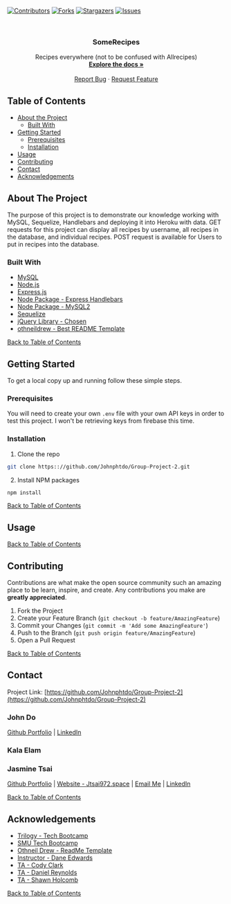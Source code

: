 [![Contributors][contributors-shield]][contributors-url]
[![Forks][forks-shield]][forks-url]
[![Stargazers][stars-shield]][stars-url]
[![Issues][issues-shield]][issues-url]



<!-- PROJECT LOGO -->
<br />
<p align="center">
  <h3 align="center">SomeRecipes</h3>

  <p align="center">
    Recipes everywhere (not to be confused with Allrecipes)
    <br />
    <a href="https://github.com/Johnphtdo/Group-Project-2"><strong>Explore the docs »</strong></a>
    <br />
    <br />
    <a href="https://github.com/Johnphtdo/Group-Project-2/issues">Report Bug</a>
    ·
    <a href="https://github.com/Johnphtdo/Group-Project-2/issues">Request Feature</a>
  </p>
</p>



<!-- TABLE OF CONTENTS -->
## Table of Contents

* [About the Project](#about-the-project)
  * [Built With](#built-with)
* [Getting Started](#getting-started)
  * [Prerequisites](#prerequisites)
  * [Installation](#installation)
* [Usage](#usage)
* [Contributing](#contributing)
* [Contact](#contact)
* [Acknowledgements](#acknowledgements)



<!-- ABOUT THE PROJECT -->
## About The Project

The purpose of this project is to demonstrate our knowledge working with MySQL, Sequelize, Handlebars and deploying it into Heroku with data. GET requests for this project can display all recipes by username, all recipes in the database, and individual recipes. POST request is available for Users to put in recipes into the database. 

### Built With
 * [MySQL](https://www.mysql.com/)
 * [Node.js](https://nodejs.org/en/)
 * [Express.js](http://expressjs.com/)
 * [Node Package - Express Handlebars](https://www.npmjs.com/package/express-handlebars)
 * [Node Package - MySQL2](https://www.npmjs.com/package/mysql2)
 * [Sequelize](https://sequelize.org/v5/)
 * [jQuery Library - Chosen](https://harvesthq.github.io/chosen/)
 * [othneildrew - Best README Template](https://github.com/othneildrew/Best-README-Template)
 
 
 [Back to Table of Contents](#table-of-contents)
 

<!-- GETTING STARTED -->
## Getting Started

To get a local copy up and running follow these simple steps.

### Prerequisites

You will need to create your own `.env` file with your own API keys in order to test this project. I won't be retrieving keys from firebase this time.

### Installation
 
1. Clone the repo
```sh
git clone https:://github.com/Johnphtdo/Group-Project-2.git
```
2. Install NPM packages
```sh
npm install
```

[Back to Table of Contents](#table-of-contents)


<!-- USAGE EXAMPLES -->
## Usage



[Back to Table of Contents](#table-of-contents)

<!-- CONTRIBUTING -->
## Contributing

Contributions are what make the open source community such an amazing place to be learn, inspire, and create. Any contributions you make are **greatly appreciated**.

1. Fork the Project
2. Create your Feature Branch (`git checkout -b feature/AmazingFeature`)
3. Commit your Changes (`git commit -m 'Add some AmazingFeature'`)
4. Push to the Branch (`git push origin feature/AmazingFeature`)
5. Open a Pull Request


[Back to Table of Contents](#table-of-contents)

<!-- CONTACT -->
## Contact
Project Link: [https://github.com/Johnphtdo/Group-Project-2](https://github.com/Johnphtdo/Group-Project-2)

### John Do
[Github Portfolio](https://github.com/Johnphtdo) | [LinkedIn](https://www.linkedin.com/in/john-do-a02a4661/)
### Kala Elam

### Jasmine Tsai
[Github Portfolio](https://jtsai972.github.io/Github-Portfolio/) | [Website - Jtsai972.space](jtsai972.space) | [Email Me](jtsai972@gmail.com) | [LinkedIn](https://www.linkedin.com/in/jasmine-tsai/)

[Back to Table of Contents](#table-of-contents)

<!-- ACKNOWLEDGEMENTS -->
## Acknowledgements

* [Trilogy - Tech Bootcamp](https://www.trilogyed.com/)
* [SMU Tech Bootcamp](https://techbootcamps.smu.edu/)
* [Othneil Drew - ReadMe Template](https://github.com/othneildrew/)
* [Instructor - Dane Edwards](https://github.com/daneedw)
* [TA - Cody Clark](https://codyevanclark.com/)
* [TA - Daniel Reynolds](https://github.com/kirplink)
* [TA - Shawn Holcomb](https://github.com/shawnholcomb)

[Back to Table of Contents](#table-of-contents)

<!-- MARKDOWN LINKS & IMAGES -->
<!-- https://www.markdownguide.org/basic-syntax/#reference-style-links -->
[contributors-shield]: https://img.shields.io/github/contributors/Johnphtdo/Group-Project-2.svg?style=flat-square
[contributors-url]: https://github.com/Johnphtdo/Group-Project-2/graphs/contributors
[forks-shield]: https://img.shields.io/github/forks/Johnphtdo/Group-Project-2.svg?style=flat-square
[forks-url]: https://github.com/Johnphtdo/Group-Project-2/network/members
[stars-shield]: https://img.shields.io/github/stars/Johnphtdo/Group-Project-2.svg?style=flat-square
[stars-url]: https://github.com/Johnphtdo/Group-Project-2/stargazers
[issues-shield]: https://img.shields.io/github/issues/Johnphtdo/Group-Project-2.svg?style=flat-square
[issues-url]: https://github.com/Johnphtdo/Group-Project-2/issues

